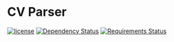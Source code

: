 # CV Parser

[![license](https://img.shields.io/github/license/hugo19941994/cv-parser.svg)](https://github.com/hugo19941994/cv-parser/blob/master/LICENSE.md)
[![Dependency Status](https://www.versioneye.com/user/projects/59cd309515f0d77115ad26d6/badge.svg?style=flat)](https://www.versioneye.com/user/projects/59cd309515f0d77115ad26d6)
[![Requirements Status](https://requires.io/github/hugo19941994/cv-parser/requirements.svg?branch=master)](https://requires.io/github/hugo19941994/cv-parser/requirements/?branch=master)
